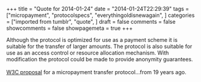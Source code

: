 +++
title = "Quote for 2014-01-24"
date = "2014-01-24T22:29:39"
tags = ["micropayment", "protocolspecs", "everythingoldisnewagain", ]
categories = ["imported from tumblr", "quote", ]
draft = false
comments = false
showcomments = false
showpagemeta = true
+++

Although the protocol is optimized for use as a payment scheme it is suitable for the transfer of larger amounts. The protocol is also suitable for use as an access control or resource allocation mechanism. With modification the protocol could be made to provide anonymity guarantees.<br /><br /><a href="http://www.w3.org/TR/WD-mptp" target="_blank">W3C proposal</a> for a micropayment transfer protocol&hellip;from 19 years ago. 